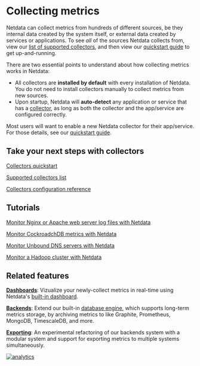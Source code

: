 <!--
---
title: "Collecting metrics"
custom_edit_url: https://github.com/netdata/netdata/edit/master/collectors/README.md
---
-->

# Collecting metrics

Netdata can collect metrics from hundreds of different sources, be they internal data created by the system itself, or
external data created by services or applications. To see _all_ of the sources Netdata collects from, view our [list of
supported collectors](/collectors/COLLECTORS.md), and then view our [quickstart guide](QUICKSTART.md) to get
up-and-running.

There are two essential points to understand about how collecting metrics works in Netdata:

-   All collectors are **installed by default** with every installation of Netdata. You do not need to install
    collectors manually to collect metrics from new sources.
-   Upon startup, Netdata will **auto-detect** any application or service that has a [collector](COLLECTORS.md), as long
    as both the collector and the app/service are configured correctly.

Most users will want to enable a new Netdata collector for their app/service. For those details, see our [quickstart
guide](/collectors/QUICKSTART.md).

## Take your next steps with collectors

[Collectors quickstart](/collectors/QUICKSTART.md)

[Supported collectors list](/collectors/COLLECTORS.md)

[Collectors configuration reference](/collectors/REFERENCE.md)

## Tutorials

[Monitor Nginx or Apache web server log files with Netdata](/docs/tutorials/collect-apache-nginx-web-logs.md)

[Monitor CockroadchDB metrics with Netdata](/docs/tutorials/monitor-cockroachdb.md)

[Monitor Unbound DNS servers with Netdata](/docs/tutorials/collect-unbound-metrics.md)

[Monitor a Hadoop cluster with Netdata](/docs/tutorials/monitor-hadoop-cluster.md)

## Related features

**[Dashboards](/web/README.md)**: Vizualize your newly-collect metrics in real-time using Netdata's [built-in
dashboard](/web/gui/README.md). 

**[Backends](/backends/README.md)**: Extend our built-in [database engine](/database/engine/README.md), which supports
long-term metrics storage, by archiving metrics to like Graphite, Prometheus, MongoDB, TimescaleDB, and more.

**[Exporting](/exporting/README.md)**: An experimental refactoring of our backends system with a modular system and
support for exporting metrics to multiple systems simultaneously.

[![analytics](https://www.google-analytics.com/collect?v=1&aip=1&t=pageview&_s=1&ds=github&dr=https%3A%2F%2Fgithub.com%2Fnetdata%2Fnetdata&dl=https%3A%2F%2Fmy-netdata.io%2Fgithub%2Fcollectors%2FREADME&_u=MAC~&cid=5792dfd7-8dc4-476b-af31-da2fdb9f93d2&tid=UA-64295674-3)](<>)
